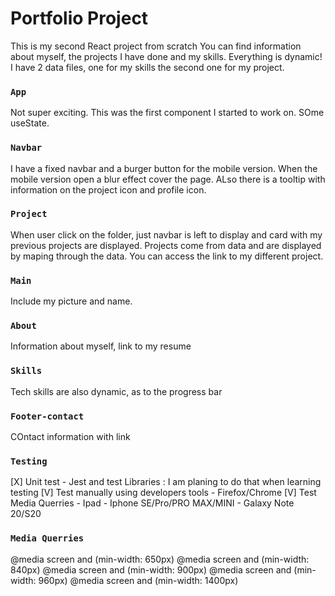 # Portfolio Project

This is my second React project from scratch
You can find information about myself, the projects I have done and my skills.
Everything is dynamic! I have 2 data files, one for my skills the second one for my project.

### `App`

Not super exciting. This was the first component I started to work on. SOme useState.

### `Navbar`

I have a fixed navbar and a burger button for the mobile version. When the mobile version open a blur effect cover the page.
ALso there is a tooltip with information on the project icon and profile icon.

### `Project`

When user click on the folder, just navbar is left to display and card with my previous projects are displayed.
Projects come from data and are displayed by maping through the data.
You can access the link to my different project.

### `Main`

Include my picture and name.

### `About`

Information about myself, link to my resume

### `Skills`

Tech skills are also dynamic, as to the progress bar

### `Footer-contact`

COntact information with link

### `Testing `

[X] Unit test - Jest and test Libraries : I am planing to do that when learning testing
[V] Test manually using developers tools - Firefox/Chrome
[V] Test Media Querries - Ipad - Iphone SE/Pro/PRO MAX/MINI - Galaxy Note 20/S20

### `Media Querries`

@media screen and (min-width: 650px)
@media screen and (min-width: 840px)
@media screen and (min-width: 900px)
@media screen and (min-width: 960px)
@media screen and (min-width: 1400px)
